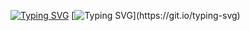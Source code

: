 [![Typing SVG](https://readme-typing-svg.herokuapp.com?font=Fira+Code&pause=1000&color=F77BE8&width=435&lines=Hello+world%2C)](https://git.io/typing-svg)
[![Typing SVG](https://readme-typing-svg.herokuapp.com?font=Fira+Code&pause=1000&color=F77BE8&width=435&lines=eu+sou+Kayke+Vogas.)](https://git.io/typing-svg)
<!--
**Kay-Vogas/Kay-Vogas** is a ✨ _special_ ✨ repository because its `README.md` (this file) appears on your GitHub profile.

Here are some ideas to get you started:

- 🔭 I’m currently working on ...
- 🌱 I’m currently learning ...
- 👯 I’m looking to collaborate on ...
- 🤔 I’m looking for help with ...
- 💬 Ask me about ...
- 📫 How to reach me: ...
- 😄 Pronouns: ...
- ⚡ Fun fact: ...
-->
